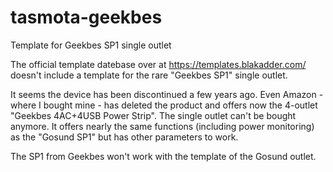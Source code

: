 # tasmota-geekbes

Template for Geekbes SP1 single outlet

The official template datebase over at https://templates.blakadder.com/ doesn't include a template for the rare "Geekbes SP1" single outlet.

It seems the device has been discontinued a few years ago. Even Amazon - where I bought mine - has deleted the product and offers now the 4-outlet "Geekbes 4AC+4USB Power Strip". The single outlet can't be bought anymore.
It offers nearly the same functions (including power monitoring) as the "Gosund SP1" but has other parameters to work.

The SP1 from Geekbes won't work with the template of the Gosund outlet.
